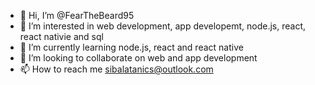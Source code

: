 - 👋 Hi, I’m @FearTheBeard95
- 👀 I’m interested in web development, app developemt, node.js, react, react nativie and sql
- 🌱 I’m currently learning node.js, react and react native
- 💞️ I’m looking to collaborate on web and app development
- 📫 How to reach me sibalatanics@outlook.com
